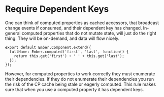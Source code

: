 # Require Dependent Keys

One can think of computed properties as cached accessors, that broadcast change events if consumed, and their dependent key has changed. In-general computed properties that do not mutate state, will just do the right thing. They will be on-demand, and data will flow nicely.

```
export default Ember.Component.extend({
  fullName: Ember.computed('first', 'last', function() {
    return this.get('first') + ' ' + this.get('last');
  });
});
```

However, for computed properties to work correctly they must enumerate their dependencies. If they do not enumerate their dependencies you run the risk of the CP cache being stale or eagerly computed. This rule makes sure that when you use a computed property it has dependent keys.

